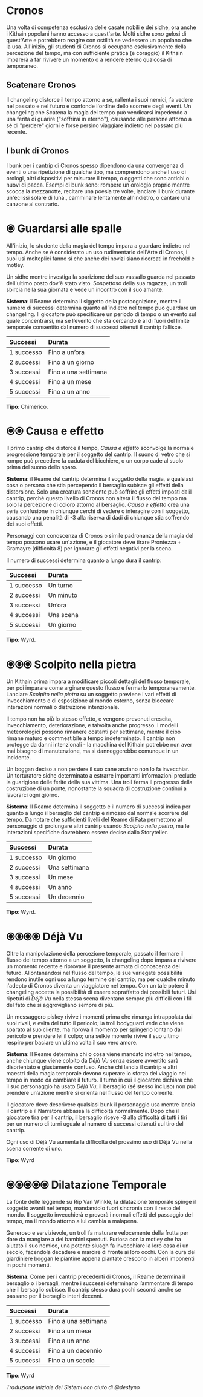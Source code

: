 # Cronos

Una volta di competenza esclusiva delle casate nobili e dei sidhe, ora anche i Kithain popolani hanno accesso a quest'arte. Molti sidhe sono gelosi di quest'Arte e potrebbero reagire con ostilità se vedessero un popolano che la usa. All'inizio, gli studenti di Cronos si occupano esclusivamente della percezione del tempo, ma con sufficiente pratica (e coraggio) il Kithain imparerà a far rivivere un momento o a rendere eterno qualcosa di temporaneo.  

## Scatenare Cronos

Il changeling distorce il tempo attorno a sé, rallenta i suoi nemici, fa vedere nel passato e nel futuro e confonde l'ordine dello scorrere degli eventi. Un changeling che Scatena la magia del tempo può vendicarsi impedendo a una ferita di guarire ("soffrirai in eterno"), causando alle persone attorno a sé di "perdere" giorni e forse persino viaggiare indietro nel passato più recente. 

## I bunk di Cronos

I bunk per i cantrip di Cronos spesso dipendono da una convergenza di eventi o una ripetizione di qualche tipo, ma comprendono anche l'uso di orologi, altri dispositivi per misurare il tempo, o oggetti che sono antichi o nuovi di pacca. Esempi di bunk sono: rompere un orologio proprio mentre scocca la mezzanotte, recitare una poesia tre volte, lanciare il bunk durante un'eclissi solare di luna., camminare lentamente all'indietro, o cantare una canzone al contrario.

# ⦿ Guardarsi alle spalle

All'inizio, lo studente della magia del tempo impara a guardare indietro nel tempo. Anche se è considerato un uso rudimentario dell'Arte di Cronos, i suoi usi molteplici fanno sì che anche dei novizi siano ricercati in freehold e motley.  

Un sidhe mentre investiga la sparizione del suo vassallo guarda nel passato dell'ultimo posto dov'è stato visto. Sospettoso della sua ragazza, un troll sbircia nella sua giornata e vede un incontro con il suo amante.  

**Sistema**: il Reame determina il siggetto della postcognizione, mentre il numero di successi determina quanto all’indietro nel tempo può guardare un changeling. Il giocatore può specificare un periodo di tempo o un evento sul quale concentrarsi, ma se l’evento che sta cercando è al di fuori del limite temporale consentito dal numero di successi ottenuti il cantrip fallisce.  

| Successi   | Durata               |
|:-----------|:---------------------|
| 1 successo | Fino a un’ora        |
| 2 successi | Fino a un giorno     |
| 3 successi | Fino a una settimana |
| 4 successi | Fino a un mese       |
| 5 successi | Fino a un anno       |
  
**Tipo**: Chimerico.  

# ⦿⦿ Causa e effetto

Il primo cantrip che distorce il tempo, *Causa e effetto* sconvolge la normale progressione temporale per il soggetto del cantrip. Il suono di vetro che si rompe può precedere la caduta del bicchiere, o un corpo cade al suolo prima del suono dello sparo.

**Sistema**: il Reame del cantrip determina il soggetto della magia, e qualsiasi cosa o persona che stia percependo il bersaglio subisce gli effetti della distorsione. Solo una creatura senziente può soffrire gli effetti imposti dalil cantrip, perché questo livello di Cronos non altera il flusso del tempo ma solo la percezione di coloro attorno al bersaglio. *Causa e effetto*  crea una seria confusione in chiunque cerchi di vedere o interagire con il soggetto, causando una penalità di -3 alla riserva di dadi di chiunque stia soffrendo dei suoi effetti.  

Personaggi con conoscenza di Cronos o simile padronanza della magia del tempo possono usare un'azione, e il giocatore deve tirare Prontezza + Gramayre (difficoltà 8) per ignorare gli effetti negativi per la scena.  


Il numero di successi determina quanto a lungo dura il cantrip:

| Successi   | Durata    |
|:-----------|:----------|
| 1 successo | Un turno  |
| 2 successi | Un minuto |
| 3 successi | Un’ora    |
| 4 successi | Una scena |
| 5 successi | Un giorno |
  
**Tipo**: Wyrd.  

# ⦿⦿⦿ Scolpito nella pietra

Un Kithain prima impara a modificare piccoli dettagli del flusso temporale, per poi imparare come arginare questo flusso e fermarlo temporaneamente. Lanciare *Scolpito nella pietra* su un soggetto previene i vari effetti di invecchiamento e di esposizione al mondo esterno, senza bloccare interazioni normali o distruzione intenzionale.  

Il tempo non ha più lo stesso effetto, e vengono prevenuti crescita, invecchiamento, deteriorazione, e talvolta anche progresso. I modelli meteorologici possono rimanere costanti per settimane, mentre il cibo rimane maturo e commestibile a tempo indeterminato. Il cantrip non protegge da danni intenzionali - la macchina del Kithain potrebbe non aver mai bisogno di manutenzione, ma si danneggerebbe comunque in un incidente.  

Un boggan deciso a non perdere il suo cane anziano non lo fa invecchiar. Un torturatore sidhe determinato a estrarre importanti informazioni preclude la guarigione delle ferite della sua vittima. Una troll ferma il progresso della costruzione di un ponte, nonostante la squadra di costruzione continui a lavorarci ogni giorno.  

**Sistema**: Il Reame determina il soggetto e il numero di successi indica per quanto a lungo il bersaglio del cantrip è rimosso dal normale scorrere del tempo. Da notare che sufficienti livelli del Reame di Fata permettono al personaggio di prolungare altri cantrip usando *Scolpito nella pietra*, ma le interazioni specifiche dovrebbero essere decise dallo Storyteller.  

| Successi   | Durata        |
|:-----------|:--------------|
| 1 successo | Un giorno     |
| 2 successi | Una settimana |
| 3 successi | Un mese       |
| 4 successi | Un anno       |
| 5 successi | Un decennio   |
  
**Tipo**: Wyrd.  

# ⦿⦿⦿⦿ Déjà Vu

Oltre la manipolazione della percezione temporale, passato il fermare il flusso del tempo attorno a un soggetto, la changeling dopo impara a rivivere un momento recente e riprovare il presente armata di conoscenza del futuro. Allontanandosi nel flusso del tempo, le sue variegate possibilità rendono inutile ogni uso a lungo termine del cantrip, ma per qualche minuto l'adepto di Cronos diventa un viaggiatore nel tempo. Con un tale potere il changeling accetta la possibilità di essere sopraffatto dai possibili futuri. Usi ripetuti di *Déjà Vu* nella stessa scena diventano sempre più difficili con i fili del fato che si aggrovigliano sempre di più.  

Un messaggero piskey rivive i momenti prima che rimanga intrappolata dai suoi rivali, e evita del tutto il pericolo; la troll bodyguard vede che viene sparato al suo cliente, ma riprova il momento per spingerlo lontano dal pericolo e prendere lei il colpo; una selkie morente rivive il suo ultimo respiro per baciare un'ultima volta il suo vero amore. 

**Sistema**: Il Reame determina chi o cosa viene mandato indietro nel tempo, anche chiunque viene colpito da *Déjà Vu* senza essere avvertito sarà disorientato e giustamente confuso. Anche chi lancia il cantrip e altri maestri della magia temporale devono superare lo sforzo del viaggio nel tempo in modo da cambiare il futuro. Il turno in cui il giocatore dichiara che il suo personaggio ha usato *Déjà Vu*, il bersaglio (sé stesso incluso) non può prendere un’azione mentre si orienta nel flusso del tempo corrente.  


Il giocatore deve descrivere qualsiasi bunk il personaggio usa mentre lancia il cantrip e il Narratore abbassa la difficoltà normalmente. Dopo che il giocatore tira per il cantrip, il bersaglio riceve -3 alla difficoltà di tutti i tiri per un numero di turni uguale al numero di successi ottenuti sul tiro del cantrip.  

Ogni uso di Déjà Vu aumenta la difficoltà del prossimo uso di Déjà Vu nella scena corrente di uno.  

**Tipo**: Wyrd 

# ⦿⦿⦿⦿⦿ Dilatazione Temporale

La fonte delle leggende su Rip Van Winkle, la dilatazione temporale spinge il soggetto avanti nel tempo, mandandolo fuori sincronia con il resto del mondo. Il soggetto invecchierà e proverà i normali effetti del passaggio del tempo, ma il mondo attorno a lui cambia a malapena.  

Generoso e servizievole, un troll fa maturare velocemente della frutta per dare da mangiare a dei bambini sperduti. Furiosa con la motley che ha aiutato il suo nemico, una potente sluagh fa invecchiare la loro casa di un secolo, facendola decadere e marcire di fronte ai loro occhi. Con la cura del giardiniere boggan le piantine appena piantate crescono in alberi imponenti in pochi momenti.  

**Sistema**: Come per i cantrip precedenti di Cronos, il Reame determina il bersaglio o i bersagli, mentre i successi determinano l’ammontare di tempo che il bersaglio subisce. Il cantrip stesso dura pochi secondi anche se passano per il bersaglio interi decenni.

| Successi   | Durata               |
|:-----------|:---------------------|
| 1 successo | Fino a una settimana |
| 2 successi | Fino a un mese       |
| 3 successi | Fino a un anno       |
| 4 successi | Fino a un decennio   |
| 5 successi | Fino a un secolo     |

**Tipo**: Wyrd

*Traduzione iniziale dei Sistemi con aiuto di @destyno*
